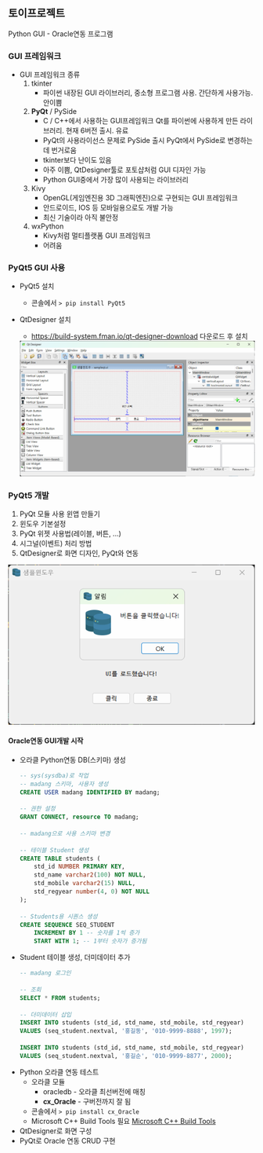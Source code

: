 ## 토이프로젝트
Python GUI - Oracle연동 프로그램

### GUI 프레임워크
- GUI 프레임워크 종류
    1. tkinter
        - 파이썬 내장된 GUI 라이브러리, 중소형 프로그램 사용. 간단하게 사용가능. 안이쁨
    2. **PyQt** / PySide
        - C / C++에서 사용하는 GUI프레임워크 Qt를 파이썬에 사용하게 만든 라이브러리. 현재 6버전 출시. 유료
        - PyQt의 사용라이선스 문제로 PySide 출시 PyQt에서 PySide로 변경하는데 번거로움
        - tkinter보다 난이도 있음
        - 아주 이쁨, QtDesigner툴로 포토샵처럼 GUI 디자인 가능
        - Python GUI중에서 가장 많이 사용되는 라이브러리
    3. Kivy
        - OpenGL(게임엔진용 3D 그래픽엔진)으로 구현되는 GUI 프레임워크
        - 안드로이드, IOS 등 모바일용으로도 개발 가능
        - 최신 기술이라 아직 불안정
    4. wxPython
        - Kivy처럼 멀티플랫폼 GUI 프레임워크
        - 어려움

### PyQt5 GUI 사용
- PyQt5 설치
    - 콘솔에서 `> pip install PyQt5`

- QtDesigner 설치
    - https://build-system.fman.io/qt-designer-download 다운로드 후 설치
    <img src = "../image/db005.png">

### PyQt5 개발
1. PyQt 모듈 사용 윈앱 만들기
2. 윈도우 기본설정
3. PyQt 위젯 사용법(레이블, 버튼, ...)
4. 시그널(이벤트) 처리 방법
5. QtDesigner로 화면 디자인, PyQt와 연동
<img src = "../image/db004.png">

#### Oracle연동 GUI개발 시작
- 오라클 Python연동 DB(스키마) 생성
    ```sql
    -- sys(sysdba)로 작업
    -- madang 스키마, 사용자 생성
    CREATE USER madang IDENTIFIED BY madang;

    -- 권한 설정
    GRANT CONNECT, resource TO madang;

    -- madang으로 사용 스키마 변경

    -- 테이블 Student 생성
    CREATE TABLE students (
        std_id NUMBER PRIMARY KEY,
        std_name varchar2(100) NOT NULL,
        std_mobile varchar2(15) NULL,
        std_regyear number(4, 0) NOT NULL
    );

    -- Students용 시퀀스 생성
    CREATE SEQUENCE SEQ_STUDENT
        INCREMENT BY 1 -- 숫자를 1씩 증가
        START WITH 1; -- 1부터 숫자가 증가됨
    ```
- Student 테이블 생성, 더미데이터 추가
    ```sql
    -- madang 로그인

    -- 조회
    SELECT * FROM students;

    -- 더미데이터 삽입
    INSERT INTO students (std_id, std_name, std_mobile, std_regyear)
    VALUES (seq_student.nextval, '홍길동', '010-9999-8888', 1997);

    INSERT INTO students (std_id, std_name, std_mobile, std_regyear)
    VALUES (seq_student.nextval, '홍길순', '010-9999-8877', 2000);
    ```
- Python 오라클 연동 테스트
    - 오라클 모듈
        - oracledb - 오라클 최선버전에 매칭
        - **cx_Oracle** - 구버전까지 잘 됨
    - 콘솔에서 `> pip install cx_Oracle`
    - Microsoft C++ Build Tools 필요 [Microsoft C++ Build Tools](https://visualstudio.microsoft.com/visual-cpp-build-tools/)
- QtDesigner로 화면 구성
- PyQt로 Oracle 연동 CRUD 구현

